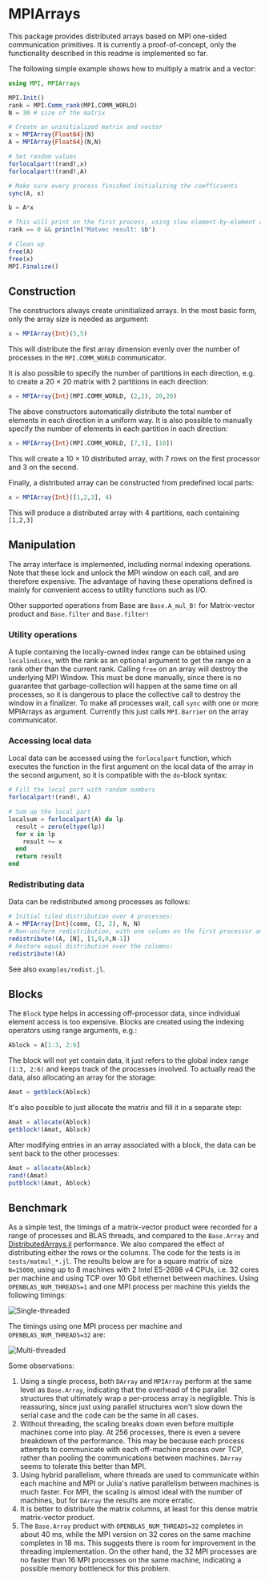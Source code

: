 # MPIArrays

This package provides distributed arrays based on MPI one-sided communication primitives.
It is currently a proof-of-concept, only the functionality described in this readme is implemented
so far.

The following simple example shows how to multiply a matrix and a vector:

```julia
using MPI, MPIArrays

MPI.Init()
rank = MPI.Comm_rank(MPI.COMM_WORLD)
N = 30 # size of the matrix

# Create an uninitialized matrix and vector
x = MPIArray{Float64}(N)
A = MPIArray{Float64}(N,N)

# Set random values
forlocalpart!(rand!,x)
forlocalpart!(rand!,A)

# Make sure every process finished initializing the coefficients
sync(A, x)

b = A*x

# This will print on the first process, using slow element-by-element communication, but that's OK to print to screen
rank == 0 && println("Matvec result: $b")

# Clean up
free(A)
free(x)
MPI.Finalize()
```

## Construction

The constructors always create uninitialized arrays. In the most basic form, only the array size is needed as argument:

```julia
x = MPIArray{Int}(5,5)
```

This will distribute the first array dimension evenly over the number of processes in the `MPI.COMM_WORLD` communicator.

It is also possible to specify the number of partitions in each direction, e.g. to
create a 20 × 20 matrix with 2 partitions in each direction:

```julia
x = MPIArray{Int}(MPI.COMM_WORLD, (2,2), 20,20)
```

The above constructors automatically distribute the total number of elements in each direction in a uniform way. It is also possible to manually specify the number of elements in each partition in each direction:

```julia
x = MPIArray{Int}(MPI.COMM_WORLD, [7,3], [10])
```

This will create a 10 × 10 distributed array, with 7 rows on the first processor and 3 on the second.

Finally, a distributed array can be constructed from predefined local parts:

```julia
x = MPIArray{Int}([1,2,3], 4)
```

This will produce a distributed array with 4 partitions, each containing `[1,2,3]`

## Manipulation

The array interface is implemented, including normal indexing operations. Note that these lock and unlock the MPI window on each call, and are therefore expensive. The advantage of having these operations defined is mainly for convenient access to utility functions such as I/O.

Other supported operations from Base are `Base.A_mul_B!` for Matrix-vector product and `Base.filter` and `Base.filter!`

### Utility operations

A tuple containing the locally-owned index range can be obtained using `localindices`, with the rank as an optional argument to get the range on a rank other than the current rank. Calling `free` on an array will destroy the underlying MPI Window. This must be done manually, since there is no guarantee that garbage-collection will happen at the same time on all processes, so it is dangerous to place the collective call to destroy the window in a finalizer. To make all processes wait, call `sync` with one or more MPIArrays as argument. Currently this just calls `MPI.Barrier` on the array communicator.

### Accessing local data

Local data can be accessed using the `forlocalpart` function, which executes the function in the first argument on the local data of the array in the second argument, so it is compatible with the `do`-block syntax:

```julia
# Fill the local part with random numbers
forlocalpart!(rand!, A)

# Sum up the local part
localsum = forlocalpart(A) do lp
  result = zero(eltype(lp))
  for x in lp
    result += x
  end
  return result
end
```

### Redistributing data

Data can be redistributed among processes as follows:

```julia
# Initial tiled distribution over 4 processes:
A = MPIArray{Int}(comm, (2, 2), N, N)
# Non-uniform redistribution, with one column on the first processor and the rest on the last:
redistribute!(A, [N], [1,0,0,N-1])
# Restore equal distribution over the columns:
redistribute!(A)
```
See also `examples/redist.jl`.

## Blocks

The `Block` type helps in accessing off-processor data, since individual element access is too expensive. Blocks are created using the indexing operators using range arguments, e.g.:

```julia
Ablock = A[1:3, 2:6]
```

The block will not yet contain data, it just refers to the global index range `(1:3, 2:6)` and keeps track of the processes involved. To actually read the data, also allocating an array for the storage:

```julia
Amat = getblock(Ablock)
```

It's also possible to just allocate the matrix and fill it in a separate step:

```julia
Amat = allocate(Ablock)
getblock!(Amat, Ablock)
```

After modifying entries in an array associated with a block, the data can be sent back to the other processes:

```julia
Amat = allocate(Ablock)
rand!(Amat)
putblock!(Amat, Ablock)
```

## Benchmark

As a simple test, the timings of a matrix-vector product were recorded for a range of processes and BLAS threads, and compared to the `Base.Array` and [DistributedArrays.jl](https://github.com/JuliaParallel/DistributedArrays.jl) performance. We also compared the effect of distributing either the rows or the columns. The code for the tests is in `tests/matmul_*.jl`. The results below are for a square matrix of size `N=15000`, using up to 8 machines with 2 Intel E5-2698 v4 CPUs, i.e. 32 cores per machine and using TCP over 10 Gbit ethernet between machines. Using `OPENBLAS_NUM_THREADS=1` and one MPI process per machine this yields the following timings:

![Single-threaded](benchmarks/singlethread.svg "One thread per process")

The timings using one MPI process per machine and `OPENBLAS_NUM_THREADS=32` are:

![Multi-threaded](benchmarks/multithread.svg "32 threads per process")

Some observations:
1. Using a single process, both `DArray` and `MPIArray` perform at the same level as `Base.Array`, indicating that the overhead of the parallel structures that ultimately wrap a per-process array is negligible. This is reassuring, since just using parallel structures won't slow down the serial case and the code can be the same in all cases.
2. Without threading, the scaling breaks down even before multiple machines come into play. At 256 processes, there is even a severe breakdown of the performance. This may be because each process attempts to communicate with each off-machine process over TCP, rather than pooling the communications between machines. `DArray` seems to tolerate this better than MPI.
3. Using hybrid parallelism, where threads are used to communicate within each machine and MPI or Julia's native parallelism between machines is much faster. For MPI, the scaling is almost ideal with the number of machines, but for `DArray` the results are more erratic.
4. It is better to distribute the matrix columns, at least for this dense matrix matrix-vector product.
5. The `Base.Array` product with `OPENBLAS_NUM_THREADS=32` completes in about 40 ms, while the MPI version on 32 cores on the same machine completes in 18 ms. This suggests there is room for improvement in the threading implementation. On the other hand, the 32 MPI processes are no faster than 16 MPI processes on the same machine, indicating a possible memory bottleneck for this problem.